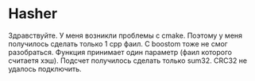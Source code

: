 # Hasher
  
Здравствуйте.
У меня возникли проблемы с cmake. Поэтому у меня получилось сделать только 1 cpp фаил.
С boostom тоже не смог разобраться. Функция принимает один параметр (фаил которого считаетя хэш).
Подсчет получилось сделать только sum32. CRC32 не удалось подключить.
